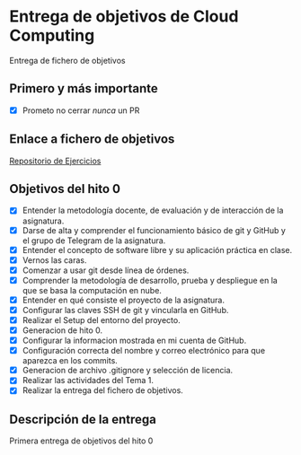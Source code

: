 # Entrega de objetivos de Cloud Computing

Entrega de fichero de objetivos 

## Primero y más importante

* [x] Prometo no cerrar *nunca* un PR

## Enlace a fichero de objetivos 

[Repositorio de Ejercicios](https://github.com/OscarRubioGarcia/CC)

## Objetivos del hito 0
* [x] Entender la metodología docente, de evaluación y de interacción de la asignatura.
* [x] Darse de alta y comprender el funcionamiento básico de git y GitHub y el grupo de Telegram de la asignatura.
* [x] Entender el concepto de software libre y su aplicación práctica en clase.
* [x] Vernos las caras.
* [x] Comenzar a usar git desde línea de órdenes.
* [x] Comprender la metodología de desarrollo, prueba y despliegue en la que se basa la computación en nube.
* [x] Entender en qué consiste el proyecto de la asignatura.
* [x] Configurar las claves SSH de git y vincularla en GitHub.
* [x] Realizar el Setup del entorno del proyecto.
* [x] Generacion de hito 0.
* [x] Configurar la informacion mostrada en mi cuenta de GitHub.
* [x] Configuración correcta del nombre y correo electrónico para que aparezca en los commits.
* [x] Generacion de archivo .gitignore y selección de licencia.
* [x] Realizar las actividades del Tema 1.
* [x] Realizar la entrega del fichero de objetivos.
  
## Descripción de la entrega

Primera entrega de objetivos del hito 0

